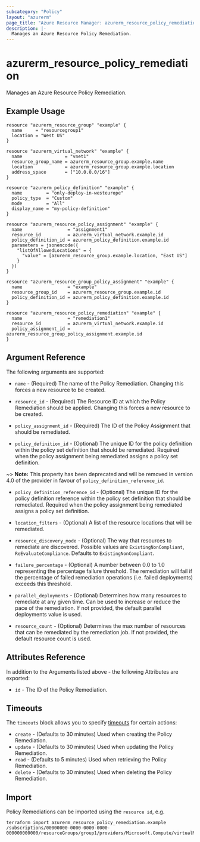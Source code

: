 ```yaml
---
subcategory: "Policy"
layout: "azurerm"
page_title: "Azure Resource Manager: azurerm_resource_policy_remediation"
description: |-
  Manages an Azure Resource Policy Remediation.
---
```


# azurerm_resource_policy_remediation

Manages an Azure Resource Policy Remediation.

## Example Usage

```hcl
resource "azurerm_resource_group" "example" {
  name     = "resourcegroup1"
  location = "West US"
}

resource "azurerm_virtual_network" "example" {
  name                = "vnet1"
  resource_group_name = azurerm_resource_group.example.name
  location            = azurerm_resource_group.example.location
  address_space       = ["10.0.0.0/16"]
}

resource "azurerm_policy_definition" "example" {
  name         = "only-deploy-in-westeurope"
  policy_type  = "Custom"
  mode         = "All"
  display_name = "my-policy-definition"
}

resource "azurerm_resource_policy_assignment" "example" {
  name                 = "assignment1"
  resource_id          = azurerm_virtual_network.example.id
  policy_definition_id = azurerm_policy_definition.example.id
  parameters = jsonencode({
    "listOfAllowedLocations" = {
      "value" = [azurerm_resource_group.example.location, "East US"]
    }
  })
}

resource "azurerm_resource_group_policy_assignment" "example" {
  name                 = "example"
  resource_group_id    = azurerm_resource_group.example.id
  policy_definition_id = azurerm_policy_definition.example.id
}

resource "azurerm_resource_policy_remediation" "example" {
  name                 = "remediation1"
  resource_id          = azurerm_virtual_network.example.id
  policy_assignment_id = azurerm_resource_group_policy_assignment.example.id
}
```

## Argument Reference

The following arguments are supported:

* `name` - (Required) The name of the Policy Remediation. Changing this forces a new resource to be created.

* `resource_id` - (Required) The Resource ID at which the Policy Remediation should be applied. Changing this forces a new resource to be created.

* `policy_assignment_id` - (Required) The ID of the Policy Assignment that should be remediated.

* `policy_definition_id` - (Optional) The unique ID for the policy definition within the policy set definition that should be remediated. Required when the policy assignment being remediated assigns a policy set definition.

~> **Note:** This property has been deprecated and will be removed in version 4.0 of the provider in favour of `policy_definition_reference_id`.

* `policy_definition_reference_id` - (Optional) The unique ID for the policy definition reference within the policy set definition that should be remediated. Required when the policy assignment being remediated assigns a policy set definition.

* `location_filters` - (Optional) A list of the resource locations that will be remediated.

* `resource_discovery_mode` - (Optional) The way that resources to remediate are discovered. Possible values are `ExistingNonCompliant`, `ReEvaluateCompliance`. Defaults to `ExistingNonCompliant`.

* `failure_percentage` - (Optional) A number between 0.0 to 1.0 representing the percentage failure threshold. The remediation will fail if the percentage of failed remediation operations (i.e. failed deployments) exceeds this threshold.

* `parallel_deployments` - (Optional) Determines how many resources to remediate at any given time. Can be used to increase or reduce the pace of the remediation. If not provided, the default parallel deployments value is used.

* `resource_count` - (Optional) Determines the max number of resources that can be remediated by the remediation job. If not provided, the default resource count is used.

## Attributes Reference

In addition to the Arguments listed above - the following Attributes are exported:

* `id` - The ID of the Policy Remediation.

## Timeouts

The `timeouts` block allows you to specify [timeouts](https://www.terraform.io/language/resources/syntax#operation-timeouts) for certain actions:

* `create` - (Defaults to 30 minutes) Used when creating the Policy Remediation.
* `update` - (Defaults to 30 minutes) Used when updating the Policy Remediation.
* `read` - (Defaults to 5 minutes) Used when retrieving the Policy Remediation.
* `delete` - (Defaults to 30 minutes) Used when deleting the Policy Remediation.

## Import

Policy Remediations can be imported using the `resource id`, e.g.

```shell
terraform import azurerm_resource_policy_remediation.example /subscriptions/00000000-0000-0000-0000-000000000000/resourceGroups/group1/providers/Microsoft.Compute/virtualMachines/vm1/providers/Microsoft.PolicyInsights/remediations/remediation1
```
